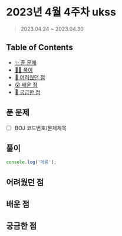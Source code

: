 # 2023년 4월 4주차 ukss

> 2023.04.24 ~ 2023.04.30

## Table of Contents

- [✨ 푼 문제](#푼-문제)
- [✍🏻 풀이](#풀이)
- [🫠 어려웠던 점](#어려웠던-점)
- [😮 배운 점](#배운-점)
- [🤔 궁금한 점](#궁금한-점)

## 푼 문제

<!-- 📕 백준 : BOJ 코드번호/문제제목 e.g. BOJ 2577/숫자의 개수 -->
<!-- 📗 프로그래머스 : PRO 코드번호/문제제목 e.g. PRO 120812/최빈값 구하기 -->
<!-- 백준허브를 사용하시면 프로그래머스의 문제번호도 확인하실 수 있습니다 -->

- [ ] BOJ 코드번호/문제제목

## 풀이

<!-- ```옆에 사용하는 언어를 기입하세요 e.g. javascript, python -->

```javascript
console.log('메롱');
```

## 어려웠던 점

## 배운 점

## 궁금한 점
